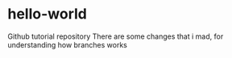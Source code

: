 # hello-world
Github tutorial repository
There are some changes that i mad, for understanding how branches works
